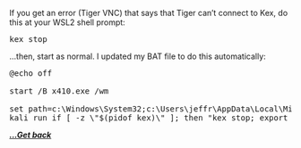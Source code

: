 If you get an error (Tiger VNC) that says that Tiger can&#8217;t connect to Kex, do this at your WSL2 shell prompt:

<pre class="EnlighterJSRAW" data-enlighter-language="generic" data-enlighter-theme="" data-enlighter-highlight="" data-enlighter-linenumbers="" data-enlighter-lineoffset="" data-enlighter-title="" data-enlighter-group="">kex stop</pre>

&#8230;then, start as normal. I updated my BAT file to do this automatically:

<pre class="EnlighterJSRAW" data-enlighter-language="generic" data-enlighter-theme="" data-enlighter-highlight="" data-enlighter-linenumbers="" data-enlighter-lineoffset="" data-enlighter-title="" data-enlighter-group="">@echo off

start /B x410.exe /wm

set path=c:\Windows\System32;c:\Users\jeffr\AppData\Local\Microsoft\WindowsApps
kali run if [ -z \"$(pidof kex)\" ]; then "kex stop; export DISPLAY=192.168.5.50:0.0; cd  /home/jwinn; kex kill; kex wtstart; fi;"</pre>

[***...Get back***](..)
